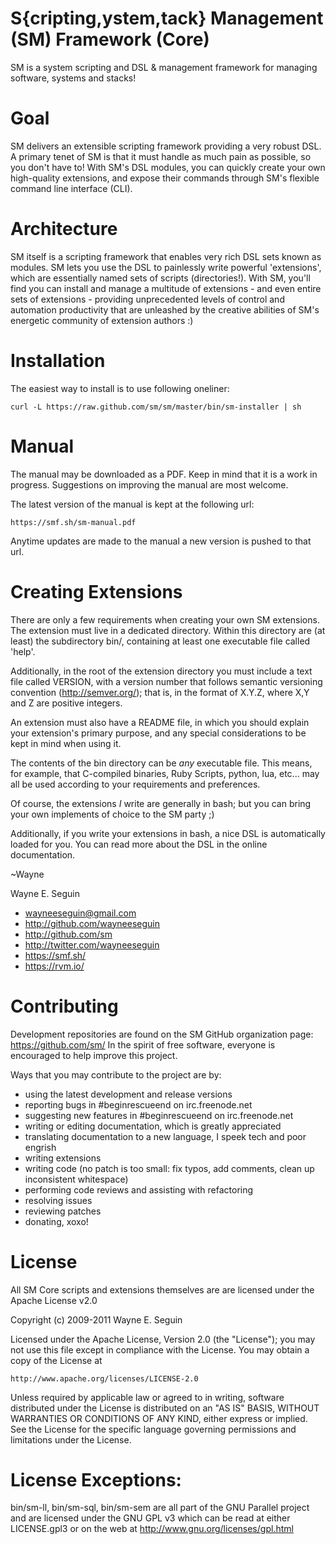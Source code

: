# S{cripting,ystem,tack} Management (SM) Framework (Core)

SM is a system scripting and DSL & management framework for managing software,
systems and stacks!

# Goal

SM delivers an extensible scripting framework providing a very robust DSL.
A primary tenet of SM is that it must handle as much pain as possible, so you don't have to!
With SM's DSL modules, you can quickly create your own high-quality extensions,
and expose their commands through SM's flexible command line interface (CLI).

# Architecture

SM itself is a scripting framework that enables very rich DSL sets known as
modules. SM lets you use the DSL to painlessly write powerful 'extensions', which are
essentially named sets of scripts (directories!). With SM, you'll find you can
install and manage a multitude of extensions - and even entire sets of extensions - providing
unprecedented levels of control and automation productivity that are unleashed by the
creative abilities of SM's energetic community of extension authors :)

# Installation

The easiest way to install is to use following oneliner:

    curl -L https://raw.github.com/sm/sm/master/bin/sm-installer | sh

# Manual

The manual may be downloaded as a PDF. Keep in mind that it is a work in
progress. Suggestions on improving the manual are most welcome.

The latest version of the manual is kept at the following url:

    https://smf.sh/sm-manual.pdf

Anytime updates are made to the manual a new version is pushed to that url.

# Creating Extensions

There are only a few requirements when creating your own SM extensions.
The extension must live in a dedicated directory. Within this directory are
(at least) the subdirectory bin/, containing at least one executable file called 'help'.

Additionally, in the root of the extension directory you must include a text file called VERSION,
with a version number that follows semantic versioning convention (http://semver.org/);
that is, in the format of X.Y.Z, where X,Y and Z are positive integers.

An extension must also have a README file, in which you should explain your
extension's primary purpose, and any special considerations to be kept in mind
when using it.

The contents of the bin directory can be *any* executable file. This means, for
example, that C-compiled binaries, Ruby Scripts, python, lua, etc... may all be
used according to your requirements and preferences.

Of course, the extensions *I* write are generally in bash; but you can bring your
own implements of choice to the SM party ;)

Additionally, if you write your extensions in bash, a nice DSL is automatically loaded for you.
You can read more about the DSL in the online documentation.

  ~Wayne

Wayne E. Seguin
* wayneeseguin@gmail.com
* http://github.com/wayneeseguin
* http://github.com/sm
* http://twitter.com/wayneeseguin
* https://smf.sh/
* https://rvm.io/

# Contributing

Development repositories are found on the SM GitHub organization page:
    https://github.com/sm/
In the spirit of free software, everyone is encouraged to help improve this project.

Ways that you may contribute to the project are by:

* using the latest development and release versions
* reporting bugs in #beginrescueend on irc.freenode.net
* suggesting new features in #beginrescueend on irc.freenode.net
* writing or editing documentation, which is greatly appreciated
* translating documentation to a new language, I speek tech and poor engrish
* writing extensions
* writing code (no patch is too small: fix typos, add comments, clean up inconsistent whitespace)
* performing code reviews and assisting with refactoring
* resolving issues
* reviewing patches
* donating, xoxo!

# License

All SM Core scripts and extensions themselves are are licensed under
the Apache License v2.0

Copyright (c) 2009-2011 Wayne E. Seguin

Licensed under the Apache License, Version 2.0 (the "License");
you may not use this file except in compliance with the License.
You may obtain a copy of the License at

    http://www.apache.org/licenses/LICENSE-2.0

Unless required by applicable law or agreed to in writing, software
distributed under the License is distributed on an "AS IS" BASIS,
WITHOUT WARRANTIES OR CONDITIONS OF ANY KIND, either express or implied.
See the License for the specific language governing permissions and
limitations under the License.

# License Exceptions:

bin/sm-ll, bin/sm-sql, bin/sm-sem are all part of the GNU Parallel project
and are licensed under the GNU GPL v3 which can be read at either LICENSE.gpl3
or on the web at http://www.gnu.org/licenses/gpl.html

